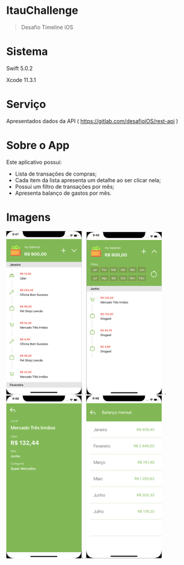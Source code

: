 # ItauChallenge

> Desafio Timeline iOS

# Sistema

Swift 5.0.2

Xcode 11.3.1

# Serviço 

Apresentados dados da API ( https://gitlab.com/desafioiOS/rest-api )

# Sobre o App

Este aplicativo possui: 
- Lista de transações de compras;
- Cada item da lista apresenta um detalhe ao ser clicar nela;
- Possui um filtro de transações por mês; 
- Apresenta balanço de gastos por mês.

# Imagens 

<img src="SreenShots/MainScreenTimeLine.png" width="200">.  .<img src="SreenShots/FilterTransaction.png" width="200">.  .<img src="SreenShots/DetailTransactionScreen.png" width="200">.  .<img src="SreenShots/BalaceMonthScreen.png" width="200">
